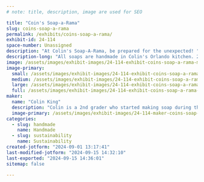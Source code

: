 ```yaml
---
# note: title, description, image are used for SEO

title: "Coin's Soap-a-Rama"
slug: coins-soap-a-rama
permalink: /exhibits/coins-soap-a-rama/
exhibit-id: 24-114
space-number: Unassigned
description: "At Colin's Soap-A-Rama, be prepared for the unexpected! "
description-long: "All soaps are handmade in Colin's Orlando kitchen. 2nd grade Colin is both the nose and the brains of the operation. Don't miss his renowned surprise soaps and take home a little bit of mischief in your bag!   "
image: /assets/images/exhibit-images/24-114-exhibit-coins-soap-a-rama-mixing-dinos-9-11-22-large.jpg
image-primary: 
  small: /assets/images/exhibit-images/24-114-exhibit-coins-soap-a-rama-mixing-dinos-9-11-22-small.jpg
  medium: /assets/images/exhibit-images/24-114-exhibit-coins-soap-a-rama-mixing-dinos-9-11-22-medium.jpg
  large: /assets/images/exhibit-images/24-114-exhibit-coins-soap-a-rama-mixing-dinos-9-11-22-large.jpg
  full: /assets/images/exhibit-images/24-114-exhibit-coins-soap-a-rama-mixing-dinos-9-11-22-full.jpg
maker: 
  name: "Colin King"
  description: "Colin is a 2nd grader who started making soap during the 2020 lockdown. He makes everything at home in the kitchen with laughter and love. His surprise soaps are the evil genius of a little boy. Mom is always on staff to assist with hot things and inevitable messes. "
  image-primary: /assets/images/exhibit-images/24-114-maker-coins-soap-a-rama-soap-a-rama-2024-medium.jpg
categories: 
  - slug: handmade
    name: Handmade
  - slug: sustainability
    name: Sustainability
created-jotform: "2024-09-01 13:17:41"
last-modified-jotform: "2024-09-15 14:32:10"
last-exported: "2024-09-15 14:36:01"
sitemap: false

---
```

